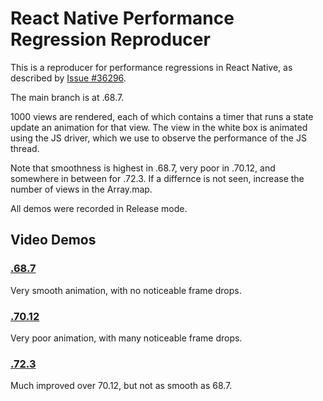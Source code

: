 # React Native Performance Regression Reproducer

This is a reproducer for performance regressions in React Native, as described by [Issue #36296](https://github.com/facebook/react-native/issues/36296).

The main branch is at .68.7. 

1000 views are rendered, each of which contains a timer that runs a state update an animation for that view.
The view in the white box is animated using the JS driver, which we use to observe the performance of the JS thread.

Note that smoothness is highest in .68.7, very poor in .70.12, and somewhere in between for .72.3.
If a differnce is not seen, increase the number of views in the Array.map.

All demos were recorded in Release mode.

## Video Demos
### [.68.7](./assets/68-7-comp.mp4)
Very smooth animation, with no noticeable frame drops.

### [.70.12](./assets/70-12-comp.mp4)
Very poor animation, with many noticeable frame drops.

### [.72.3](./assets/72-3-comp.mp4)
Much improved over 70.12, but not as smooth as 68.7.
